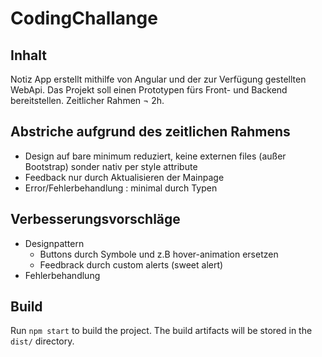 # CodingChallange

## Inhalt

Notiz App erstellt mithilfe von Angular und der zur Verfügung gestellten WebApi. Das Projekt soll einen Prototypen fürs Front- und Backend bereitstellen. Zeitlicher Rahmen ¬ 2h.

## Abstriche aufgrund des zeitlichen Rahmens

- Design auf bare minimum reduziert, keine externen files (außer Bootstrap) sonder nativ per style attribute
- Feedback nur durch Aktualisieren der Mainpage
- Error/Fehlerbehandlung : minimal durch Typen 

## Verbesserungsvorschläge

- Designpattern 
  - Buttons durch Symbole und z.B hover-animation ersetzen
  - Feedbrack durch custom alerts (sweet alert)
- Fehlerbehandlung


## Build

Run `npm start` to build the project. The build artifacts will be stored in the `dist/` directory.
